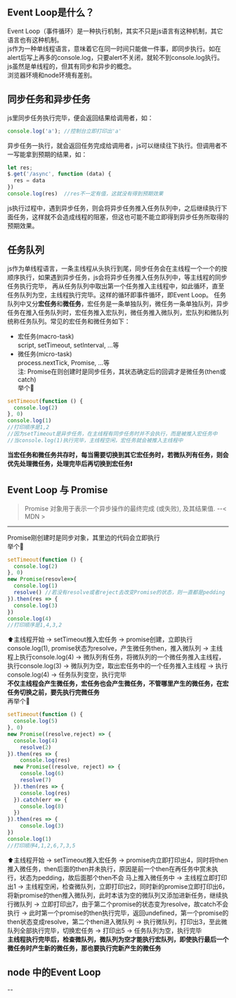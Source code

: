 ## Event Loop是什么？
Event Loop（事件循环）是一种执行机制，其实不只是js语言有这种机制，其它语言也有这种机制。\
js作为一种单线程语言，意味着它在同一时间只能做一件事，即同步执行。如在alert后写上再多的console.log，只要alert不关闭，就轮不到console.log执行。\
js虽然是单线程的，但其有同步和异步的概念。\
浏览器环境和node环境有差别。
## 同步任务和异步任务
js里同步任务执行完毕，便会返回结果给调用者，如：
```javascript
console.log('a'); //控制台立即打印出'a'
```
异步任务一执行，就会返回任务完成给调用者，js可以继续往下执行。但调用者不一写能拿到预期的结果，如：
```javascript
let res;
$.get('/async', function (data) {
  res = data
})
console.log(res)  //res不一定有值，这就没有得到预期效果
```
js执行过程中，遇到异步任务，则会将异步任务推入任务队列中，之后继续执行下面任务，这样就不会造成线程的阻塞，但这也可能不能立即得到异步任务所取得的预期效果。
## 任务队列
js作为单线程语言，一条主线程从头执行到尾，同步任务会在主线程一个一个的按顺序执行，如果遇到异步任务，js会将异步任务推入任务队列中，等主线程的同步任务执行完毕，
再从任务队列中取出第一个任务推入主线程中，如此循环，直至任务队列为空，主线程执行完毕。这样的循环即事件循环，即Event Loop。
任务队列中又分**宏任务**和**微任务**，宏任务是一条单独队列，微任务一条单独队列，异步任务在推入任务队列时，宏任务推入宏队列，微任务推入微队列，宏队列和微队列
统称任务队列。常见的宏任务和微任务如下：
- 宏任务(macro-task)\
  script, setTimeout, setInterval, ...等
- 微任务(micro-task)\
  process.nextTick, Promise, ...等\
  注: Promise在则创建时是同步任务，其状态确定后的回调才是微任务(then或catch)\
举个:pear:
```javascript
setTimeout(function () {
  console.log(2)
}, 0)
console.log(1)
//打印顺序是1,2
//因为setTimeout是异步任务，在主线程有同步任务时并不会执行，而是被推入宏任务中
//当console.log(1)执行完毕，主线程空闲，宏任务就会被推入主线程中
```
**当宏任务和微任务共存时，每当需要切换到其它宏任务时，若微队列有任务，则会优先处理微任务，处理完毕后再切换到宏任务:exclamation:**
## Event Loop 与 Promise
> Promise 对象用于表示一个异步操作的最终完成 (或失败), 及其结果值. --< MDN >
---
Promise刚创建时是同步对象，其里边的代码会立即执行\
举个:pear:
```javascript
setTimeout(function () {
  console.log(2)
}, 0)
new Promise(resovle=>{
  console.log(1)
  resolve() //若没有resolve或者reject去改变Promise的状态，则一直都是pedding
}).then(res => {
  console.log(3)
})
console.log(4)
//打印顺序是1,4,3,2
```
:arrow_up:主线程开始 -> setTimeout推入宏任务 -> promise创建，立即执行console.log(1), promise状态为resolve，产生微任务then，推入微队列
-> 主线程上执行console.log(4) -> 微队列有任务，将微队列的一个微任务推入主线程，执行console.log(3) -> 微队列为空，取出宏任务中的一个任务推入主线程
-> 执行console.log(4) -> 任务队列变空，执行完毕\
**不仅主线程会产生微任务，宏任务也会产生微任务，不管哪里产生的微任务，在宏任务切换之前，要先执行完微任务**\
再举个:pear:
```javascript
setTimeout(function () {
  console.log(5)
}, 0)
new Promise((resolve,reject) => {
  console.log(4)
	resolve(2)
}).then(res => {
	console.log(res)
  new Promise((resolve, reject) => {
    console.log(6)
    resolve(7)
  }).then(res => {
    console.log(res)
  }).catch(err => {
    console.log(8)
  })
}).then(res => {
	console.log(3)
})
console.log(1)
//打印顺序4,1,2,6,7,3,5
```
:arrow_up:主线程开始 -> setTimeout推入宏任务 -> promise内立即打印出4，同时将then推入微任务，then后面的then并未执行，原因是前一个then在再任务中赏未执行，状态为pedding，故后面那个then不会
马上推入微任务中 -> 主线程立即打印出1 -> 主线程空闲，检查微队列，立即打印出2，同时新的promise立即打印出6，将新promise的then推入微队列，此时本该为空的微队列又添加进新任务，继续执行微队列 ->
立即打印出7，由于第二个promise的状态变为resolve，故catch不会执行 -> 此时第一个promise的then执行完毕，返回undefined，第一个promise的then状态变成resolve，第二个then进入微队列
-> 执行微队列，打印出3，至此微队列全部执行完毕，切换宏任务 -> 打印出5 -> 任务队列为空，执行完毕\
**主线程执行完毕后，检查微队列，微队列为空才能执行宏队列，即使执行最后一个微任务时产生新的微任务，那也要执行完新产生的微任务**
## node 中的Event Loop
-- 

